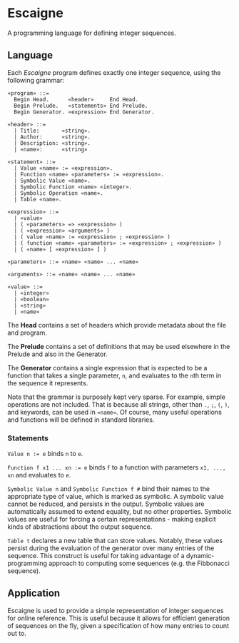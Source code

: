 # Escaigne

A programming language for defining integer sequences.

## Language

Each _Escaigne_ program defines exactly one integer sequence, using the following grammar:

```
«program» ::=
  Begin Head.      «header»     End Head.
  Begin Prelude.   «statements» End Prelude.
  Begin Generator. «expression» End Generator.

«header» ::=
  | Title:       «string».
  | Author:      «string».
  | Description: «string».
  | «name»:      «string»

«statement» ::=
  | Value «name» := «expression».
  | Function «name» «parameters» := «expression».
  | Symbolic Value «name».
  | Symbolic Function «name» «integer».
  | Symbolic Operation «name».
  | Table «name».

«expression» ::=
  | «value»
  | ( «parameters» => «expression» )
  | ( «expression» «arguments» )
  | ( value «name» := «expression» ; «expression» )
  | ( function «name» «parameters» := «expression» ; «expression» )
  | ( «name» [ «expression» ] )

«parameters» ::= «name» «name» ... «name»

«arguments» ::= «name» «name» ... «name»

«value» ::=
  | «integer»
  | «boolean»
  | «string»
  | «name»

```

The **Head** contains a set of headers which provide metadata about the file and program.

The **Prelude** contains a set of definitions that may be used elsewhere in the Prelude and also in the Generator.

The **Generator** contains a single expression that is expected to be a function that takes a single parameter, `n`, and evaluates to the `n`th term in the sequence it represents.

Note that the grammar is purposely kept very sparse. For example, simple operations are not included. That is because all strings, other than `.`, `;`, `(`, `)`, and keywords, can be used in `«name»`. Of course, many useful operations and functions will be defined in standard libraries.

### Statements

`Value n := e` binds `n` to `e`.

`Function f x1 ... xn := e` binds `f` to a function with parameters `x1, ..., xn` and evaluates to `e`.

`Symbolic Value n` and `Symbolic Function f #` bind their names to the appropriate type of value, which is marked as symbolic. A symbolic value cannot be reduced, and persists in the output. Symbolic values are automatically assumed to extend equality, but no other properties. Symbolic values are useful for forcing a certain representations - making explicit kinds of abstractions about the output sequence.

`Table t` declares a new table that can store values. Notably, these values persist during the evaluation of the generator over many entries of the sequence. This construct is useful for taking advantage of a dynamic-programming approach to computing some sequences (e.g. the Fibbonacci sequence).

## Application

Escaigne is used to provide a simple representation of integer sequences for online reference. This is useful because it allows for efficient generation of sequences on the fly, given a specification of how many entries to count out to.
